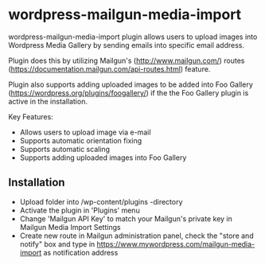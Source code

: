 # wordpress-mailgun-media-import

wordpress-mailgun-media-import plugin allows users to upload images into Wordpress Media Gallery by sending emails into specific email address.

Plugin does this by utilizing Mailgun's (http://www.mailgun.com/) routes (https://documentation.mailgun.com/api-routes.html) feature.

Plugin also supports adding uploaded images to be added into Foo Gallery (https://wordpress.org/plugins/foogallery/) if the the Foo Gallery plugin is active in the installation.

Key Features:

  * Allows users to upload image via e-mail
  * Supports automatic orientation fixing 
  * Supports automatic scaling
  * Supports adding uploaded images into Foo Gallery
  
## Installation

  * Upload folder into /wp-content/plugins -directory
  * Activate the plugin in 'Plugins' menu
  * Change 'Mailgun API Key' to match your Mailgun's private key in Mailgun Media Import Settings
  * Create new route in Mailgun administration panel, check the "store and notify" box and type in https://www.mywordpress.com/mailgun-media-import as notification address


